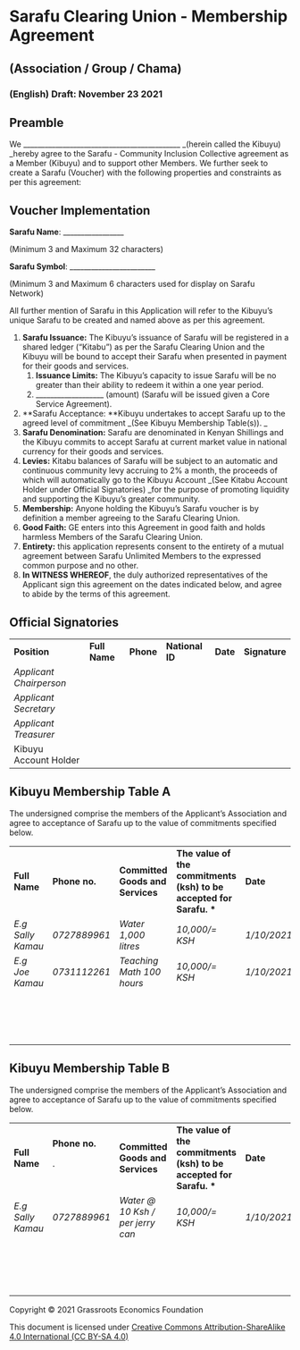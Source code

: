 
# Sarafu Clearing Union -  Membership Agreement


##  (Association / Group / Chama)


### (English) Draft: November 23 2021


## Preamble

We ____________________________________________ _(herein called the Kibuyu) _hereby agree to the Sarafu - Community Inclusion Collective agreement as a Member (Kibuyu) and to support other Members. We further seek to create a Sarafu (Voucher) with the following properties and constraints as per this agreement:


## Voucher Implementation 

**Sarafu Name**: _________________

(Minimum 3 and Maximum 32 characters) 

**Sarafu Symbol**: ________________________

(Minimum 3 and Maximum 6 characters used for display on Sarafu Network)

All further mention of Sarafu in this Application will refer to the Kibuyu’s unique Sarafu to be created and named above as per this agreement.



1. **Sarafu Issuance:** The Kibuyu’s issuance of Sarafu will be registered in a shared ledger (“Kitabu”) as per the Sarafu Clearing Union and the Kibuyu will be bound to accept their Sarafu when presented in payment for their goods and services.
    1. **Issuance Limits:** The Kibuyu’s capacity to issue Sarafu will be no greater than their ability to redeem it within a one year period. 
    2. ___________________ (amount) (Sarafu will be issued given a Core Service Agreement).
2. **Sarafu Acceptance: **Kibuyu undertakes to accept Sarafu up to the agreed level of commitment _(See Kibuyu Membership Table(s)). _
3. **Sarafu Denomination:** Sarafu are denominated in Kenyan Shillings and the Kibuyu commits to accept Sarafu at current market value in national currency for their goods and services.
4. **Levies:** Kitabu balances of Sarafu will be subject to an automatic and continuous community levy accruing to 2% a month, the proceeds of which will automatically go to the Kibuyu Account _(See Kitabu Account Holder under Official  Signatories) _for the purpose of promoting liquidity and supporting the Kibuyu’s greater community. 
5. **Membership:** Anyone holding the Kibuyu’s Sarafu voucher is by definition a member agreeing to the Sarafu Clearing Union.
6. **Good Faith:** GE enters into this Agreement in good faith and holds harmless Members of the Sarafu Clearing Union.
7. **Entirety:** this application represents consent to the entirety of a mutual agreement between Sarafu Unlimited Members to the expressed common purpose and no other.
8. **In WITNESS WHEREOF**, the duly authorized representatives of the Applicant sign this agreement on the dates indicated below, and agree to abide by the terms of this agreement.


## Official Signatories


<table>
  <tr>
   <td><strong>Position </strong>
   </td>
   <td><strong>Full Name</strong>
   </td>
   <td><strong>Phone </strong>
   </td>
   <td><strong>National ID</strong>
   </td>
   <td><strong>Date</strong>
   </td>
   <td><strong>Signature</strong>
   </td>
  </tr>
  <tr>
   <td><em>Applicant Chairperson</em>
   </td>
   <td>
   </td>
   <td>
   </td>
   <td>
   </td>
   <td>
   </td>
   <td>
   </td>
  </tr>
  <tr>
   <td><em>Applicant Secretary</em>
   </td>
   <td>
   </td>
   <td>
   </td>
   <td>
   </td>
   <td>
   </td>
   <td>
   </td>
  </tr>
  <tr>
   <td><em>Applicant Treasurer</em>
   </td>
   <td>
   </td>
   <td>
   </td>
   <td>
   </td>
   <td>
   </td>
   <td>
   </td>
  </tr>
  <tr>
   <td>Kibuyu Account Holder
   </td>
   <td>
   </td>
   <td>
   </td>
   <td>
   </td>
   <td>
   </td>
   <td>
   </td>
  </tr>
</table>



## 


## Kibuyu Membership Table A

The undersigned comprise the members of the Applicant’s Association and agree to acceptance of Sarafu up to the value of commitments specified below.


<table>
  <tr>
   <td><strong>Full Name</strong>
   </td>
   <td><strong>Phone no.</strong>
   </td>
   <td><strong>Committed Goods and Services</strong>
   </td>
   <td><strong>The value of the commitments (ksh) to be accepted for Sarafu. *</strong>
   </td>
   <td><strong>Date</strong>
   </td>
   <td><strong>Signature</strong>
   </td>
  </tr>
  <tr>
   <td><em>E.g Sally Kamau</em>
   </td>
   <td><em>0727889961</em>
   </td>
   <td><em>Water 1,000 litres</em>
   </td>
   <td><em>10,000/= KSH</em>
   </td>
   <td><em>1/10/2021</em>
   </td>
   <td><em>XXXXX</em>
   </td>
  </tr>
  <tr>
   <td><em>E.g Joe Kamau</em>
   </td>
   <td><em>0731112261</em>
   </td>
   <td><em>Teaching Math 100 hours</em>
   </td>
   <td><em>10,000/= KSH</em>
   </td>
   <td><em>1/10/2021</em>
   </td>
   <td><em>XXXXX</em>
   </td>
  </tr>
  <tr>
   <td>
   </td>
   <td>
   </td>
   <td>
   </td>
   <td>
   </td>
   <td>
   </td>
   <td>
   </td>
  </tr>
  <tr>
   <td>
   </td>
   <td>
   </td>
   <td>
   </td>
   <td>
   </td>
   <td>
   </td>
   <td>
   </td>
  </tr>
  <tr>
   <td>
   </td>
   <td>
   </td>
   <td>
   </td>
   <td>
   </td>
   <td>
   </td>
   <td>
   </td>
  </tr>
  <tr>
   <td>
   </td>
   <td>
   </td>
   <td>
   </td>
   <td>
   </td>
   <td>
   </td>
   <td>
   </td>
  </tr>
  <tr>
   <td>
   </td>
   <td>
   </td>
   <td>
   </td>
   <td>
   </td>
   <td>
   </td>
   <td>
   </td>
  </tr>
  <tr>
   <td>
   </td>
   <td>
   </td>
   <td>
   </td>
   <td>
   </td>
   <td>
   </td>
   <td>
   </td>
  </tr>
  <tr>
   <td>
   </td>
   <td>
   </td>
   <td>
   </td>
   <td>
   </td>
   <td>
   </td>
   <td>
   </td>
  </tr>
  <tr>
   <td>
   </td>
   <td>
   </td>
   <td>
   </td>
   <td>
   </td>
   <td>
   </td>
   <td>
   </td>
  </tr>
  <tr>
   <td>
   </td>
   <td>
   </td>
   <td>
   </td>
   <td>
   </td>
   <td>
   </td>
   <td>
   </td>
  </tr>
  <tr>
   <td>
   </td>
   <td>
   </td>
   <td>
   </td>
   <td>
   </td>
   <td>
   </td>
   <td>
   </td>
  </tr>
  <tr>
   <td>
   </td>
   <td>
   </td>
   <td>
   </td>
   <td>
   </td>
   <td>
   </td>
   <td>
   </td>
  </tr>
  <tr>
   <td>
   </td>
   <td>
   </td>
   <td>
   </td>
   <td>
   </td>
   <td>
   </td>
   <td>
   </td>
  </tr>
  <tr>
   <td>
   </td>
   <td>
   </td>
   <td>
   </td>
   <td>
   </td>
   <td>
   </td>
   <td>
   </td>
  </tr>
  <tr>
   <td>
   </td>
   <td>
   </td>
   <td>
   </td>
   <td>
   </td>
   <td>
   </td>
   <td>
   </td>
  </tr>
  <tr>
   <td>
   </td>
   <td>
   </td>
   <td>
   </td>
   <td>
   </td>
   <td>
   </td>
   <td>
   </td>
  </tr>
  <tr>
   <td>
   </td>
   <td>
   </td>
   <td>
   </td>
   <td>
   </td>
   <td>
   </td>
   <td>
   </td>
  </tr>
</table>



## Kibuyu Membership Table B

The undersigned comprise the members of the Applicant’s Association and agree to acceptance of Sarafu up to the value of commitments specified below.


<table>
  <tr>
   <td><strong>Full Name</strong>
   </td>
   <td><strong>Phone no.</strong>
<p>
.
   </td>
   <td><strong>Committed Goods and Services</strong>
   </td>
   <td><strong>The value of the commitments (ksh) to be accepted for Sarafu. *</strong>
   </td>
   <td><strong>Date</strong>
   </td>
   <td><strong>Signature</strong>
   </td>
  </tr>
  <tr>
   <td><em>E.g Sally Kamau</em>
   </td>
   <td><em>0727889961</em>
   </td>
   <td><em>Water @ 10 Ksh / per jerry can</em>
   </td>
   <td><em>10,000/= KSH</em>
   </td>
   <td><em>1/10/2021</em>
   </td>
   <td><em>XXXXX</em>
   </td>
  </tr>
  <tr>
   <td>
   </td>
   <td>
   </td>
   <td>
   </td>
   <td>
   </td>
   <td>
   </td>
   <td>
   </td>
  </tr>
  <tr>
   <td>
   </td>
   <td>
   </td>
   <td>
   </td>
   <td>
   </td>
   <td>
   </td>
   <td>
   </td>
  </tr>
  <tr>
   <td>
   </td>
   <td>
   </td>
   <td>
   </td>
   <td>
   </td>
   <td>
   </td>
   <td>
   </td>
  </tr>
  <tr>
   <td>
   </td>
   <td>
   </td>
   <td>
   </td>
   <td>
   </td>
   <td>
   </td>
   <td>
   </td>
  </tr>
  <tr>
   <td>
   </td>
   <td>
   </td>
   <td>
   </td>
   <td>
   </td>
   <td>
   </td>
   <td>
   </td>
  </tr>
  <tr>
   <td>
   </td>
   <td>
   </td>
   <td>
   </td>
   <td>
   </td>
   <td>
   </td>
   <td>
   </td>
  </tr>
  <tr>
   <td>
   </td>
   <td>
   </td>
   <td>
   </td>
   <td>
   </td>
   <td>
   </td>
   <td>
   </td>
  </tr>
  <tr>
   <td>
   </td>
   <td>
   </td>
   <td>
   </td>
   <td>
   </td>
   <td>
   </td>
   <td>
   </td>
  </tr>
  <tr>
   <td>
   </td>
   <td>
   </td>
   <td>
   </td>
   <td>
   </td>
   <td>
   </td>
   <td>
   </td>
  </tr>
  <tr>
   <td>
   </td>
   <td>
   </td>
   <td>
   </td>
   <td>
   </td>
   <td>
   </td>
   <td>
   </td>
  </tr>
  <tr>
   <td>
   </td>
   <td>
   </td>
   <td>
   </td>
   <td>
   </td>
   <td>
   </td>
   <td>
   </td>
  </tr>
  <tr>
   <td>
   </td>
   <td>
   </td>
   <td>
   </td>
   <td>
   </td>
   <td>
   </td>
   <td>
   </td>
  </tr>
  <tr>
   <td>
   </td>
   <td>
   </td>
   <td>
   </td>
   <td>
   </td>
   <td>
   </td>
   <td>
   </td>
  </tr>
  <tr>
   <td>
   </td>
   <td>
   </td>
   <td>
   </td>
   <td>
   </td>
   <td>
   </td>
   <td>
   </td>
  </tr>
  <tr>
   <td>
   </td>
   <td>
   </td>
   <td>
   </td>
   <td>
   </td>
   <td>
   </td>
   <td>
   </td>
  </tr>
  <tr>
   <td>
   </td>
   <td>
   </td>
   <td>
   </td>
   <td>
   </td>
   <td>
   </td>
   <td>
   </td>
  </tr>
</table>


Copyright © 2021 Grassroots Economics Foundation

This document is licensed under [Creative Commons Attribution-ShareAlike 4.0 International (CC BY-SA 4.0)](https://creativecommons.org/licenses/by-sa/4.0/ )

